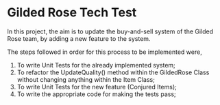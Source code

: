 # Gilded Rose Tech Test

In this project, the aim is to update the buy-and-sell system of the Gilded Rose team,
by adding a new feature to the system.

The steps followed in order for this process to be implemented were,

1. To write Unit Tests for the already implemented system;
2. To refactor the UpdateQuality() method within the GildedRose Class without changing
anything within the Item Class;
3. To write Unit Tests for the new feature (Conjured Items);
4. To write the appropriate code for making the tests pass;

